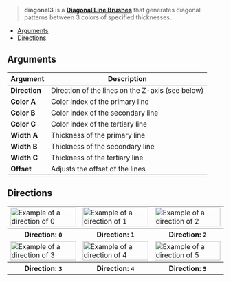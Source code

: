 > **diagonal3** is a **[Diagonal Line Brushes](Diagonal-Line-Brushes)** that generates diagonal patterns between 3 colors of specified thicknesses.

<!-- TOC -->
- [Arguments](#arguments)
- [Directions](#directions)

## Arguments

Argument | Description
--------- | -----------
**Direction** | Direction of the lines on the Z-axis (see below)
**Color A** | Color index of the primary line
**Color B** | Color index of the secondary line
**Color C** | Color index of the tertiary line
**Width A** | Thickness of the primary line
**Width B** | Thickness of the secondary line
**Width C** | Thickness of the tertiary line
**Offset** | Adjusts the offset of the lines

## Directions

<table>
    <tr>
        <td width="33%"><img width="100%" src="https://s3.amazonaws.com/misc.lachlanmcdonald.com/magicavoxel-shaders/0.10.4/diagonal3_direction0.png" alt="Example of a direction of 0"></td>
        <td width="33%"><img width="100%" src="https://s3.amazonaws.com/misc.lachlanmcdonald.com/magicavoxel-shaders/0.10.4/diagonal3_direction1.png" alt="Example of a direction of 1"></td>
        <td width="33%"><img width="100%" src="https://s3.amazonaws.com/misc.lachlanmcdonald.com/magicavoxel-shaders/0.10.4/diagonal3_direction2.png" alt="Example of a direction of 2"></td>
    </tr>
    <tr>
        <th>Direction: <code>0</code></th>
        <th>Direction: <code>1</code></th>
        <th>Direction: <code>2</code></th>
    </tr>
    <tr>
        <td width="33%"><img width="100%" src="https://s3.amazonaws.com/misc.lachlanmcdonald.com/magicavoxel-shaders/0.10.4/diagonal3_direction3.png" alt="Example of a direction of 3"></td>
        <td width="33%"><img width="100%" src="https://s3.amazonaws.com/misc.lachlanmcdonald.com/magicavoxel-shaders/0.10.4/diagonal3_direction4.png" alt="Example of a direction of 4"></td>
        <td width="33%"><img width="100%" src="https://s3.amazonaws.com/misc.lachlanmcdonald.com/magicavoxel-shaders/0.10.4/diagonal3_direction5.png" alt="Example of a direction of 5"></td>
    </tr>
    <tr>
        <th>Direction: <code>3</code></th>
        <th>Direction: <code>4</code></th>
        <th>Direction: <code>5</code></th>
    </tr>
</table>
